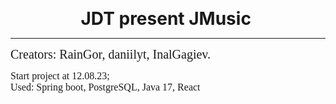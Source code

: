 <p style="text-align:center"><span style="font-size:28px"><strong>JDT present JMusic&nbsp;</strong></span></p>
<hr />
<p><span style="font-family:Comic Sans MS,cursive"><span style="font-size:20px">Creators: RainGor, daniilyt, InalGagiev.</span></span></p>

<p><span style="font-size:16px"><span style="font-family:Comic Sans MS,cursive">Start project at 12.08.23;&nbsp;</span></span><br />
<span style="font-family:Comic Sans MS,cursive"><span style="font-size:16px">Used: Spring boot, PostgreSQL, Java 17, React</span></span></p>


